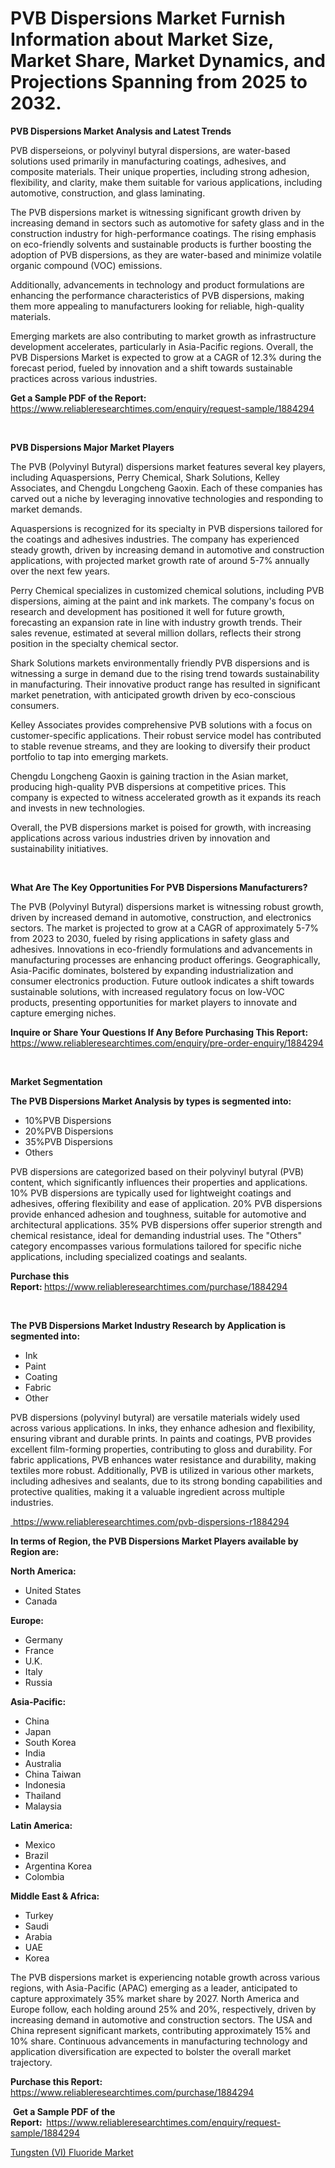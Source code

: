 <p><h1>PVB Dispersions Market Furnish Information about Market Size, Market Share, Market Dynamics, and Projections Spanning from 2025 to 2032.</h1></p><p><strong>PVB Dispersions Market Analysis and Latest Trends</strong></p>
<p><p>PVB disperseions, or polyvinyl butyral dispersions, are water-based solutions used primarily in manufacturing coatings, adhesives, and composite materials. Their unique properties, including strong adhesion, flexibility, and clarity, make them suitable for various applications, including automotive, construction, and glass laminating. </p><p>The PVB dispersions market is witnessing significant growth driven by increasing demand in sectors such as automotive for safety glass and in the construction industry for high-performance coatings. The rising emphasis on eco-friendly solvents and sustainable products is further boosting the adoption of PVB dispersions, as they are water-based and minimize volatile organic compound (VOC) emissions. </p><p>Additionally, advancements in technology and product formulations are enhancing the performance characteristics of PVB dispersions, making them more appealing to manufacturers looking for reliable, high-quality materials. </p><p>Emerging markets are also contributing to market growth as infrastructure development accelerates, particularly in Asia-Pacific regions. Overall, the PVB Dispersions Market is expected to grow at a CAGR of 12.3% during the forecast period, fueled by innovation and a shift towards sustainable practices across various industries.</p></p>
<p><strong>Get a Sample PDF of the Report:&nbsp;</strong> <a href="https://www.reliableresearchtimes.com/enquiry/request-sample/1884294?utm_campaign=2033&utm_medium=2&utm_source=Github&utm_content=ia&utm_term=04022025&utm_id=pvb-dispersions">https://www.reliableresearchtimes.com/enquiry/request-sample/1884294</a></p>
<p>&nbsp;</p>
<p><strong>PVB Dispersions Major Market Players</strong></p>
<p><p>The PVB (Polyvinyl Butyral) dispersions market features several key players, including Aquaspersions, Perry Chemical, Shark Solutions, Kelley Associates, and Chengdu Longcheng Gaoxin. Each of these companies has carved out a niche by leveraging innovative technologies and responding to market demands.</p><p>Aquaspersions is recognized for its specialty in PVB dispersions tailored for the coatings and adhesives industries. The company has experienced steady growth, driven by increasing demand in automotive and construction applications, with projected market growth rate of around 5-7% annually over the next few years.</p><p>Perry Chemical specializes in customized chemical solutions, including PVB dispersions, aiming at the paint and ink markets. The company's focus on research and development has positioned it well for future growth, forecasting an expansion rate in line with industry growth trends. Their sales revenue, estimated at several million dollars, reflects their strong position in the specialty chemical sector.</p><p>Shark Solutions markets environmentally friendly PVB dispersions and is witnessing a surge in demand due to the rising trend towards sustainability in manufacturing. Their innovative product range has resulted in significant market penetration, with anticipated growth driven by eco-conscious consumers.</p><p>Kelley Associates provides comprehensive PVB solutions with a focus on customer-specific applications. Their robust service model has contributed to stable revenue streams, and they are looking to diversify their product portfolio to tap into emerging markets.</p><p>Chengdu Longcheng Gaoxin is gaining traction in the Asian market, producing high-quality PVB dispersions at competitive prices. This company is expected to witness accelerated growth as it expands its reach and invests in new technologies.</p><p>Overall, the PVB dispersions market is poised for growth, with increasing applications across various industries driven by innovation and sustainability initiatives.</p></p>
<p>&nbsp;</p>
<p><strong>What Are The Key Opportunities For PVB Dispersions Manufacturers?</strong></p>
<p><p>The PVB (Polyvinyl Butyral) dispersions market is witnessing robust growth, driven by increased demand in automotive, construction, and electronics sectors. The market is projected to grow at a CAGR of approximately 5-7% from 2023 to 2030, fueled by rising applications in safety glass and adhesives. Innovations in eco-friendly formulations and advancements in manufacturing processes are enhancing product offerings. Geographically, Asia-Pacific dominates, bolstered by expanding industrialization and consumer electronics production. Future outlook indicates a shift towards sustainable solutions, with increased regulatory focus on low-VOC products, presenting opportunities for market players to innovate and capture emerging niches.</p></p>
<p><strong>Inquire or Share Your Questions If Any Before Purchasing This Report:</strong> <a href="https://www.reliableresearchtimes.com/enquiry/pre-order-enquiry/1884294?utm_campaign=2033&utm_medium=2&utm_source=Github&utm_content=ia&utm_term=04022025&utm_id=pvb-dispersions">https://www.reliableresearchtimes.com/enquiry/pre-order-enquiry/1884294</a></p>
<p>&nbsp;</p>
<p><strong>Market Segmentation</strong></p>
<p><strong>The PVB Dispersions Market Analysis by types is segmented into:</strong></p>
<p><ul><li>10%PVB Dispersions</li><li>20%PVB Dispersions</li><li>35%PVB Dispersions</li><li>Others</li></ul></p>
<p><p>PVB dispersions are categorized based on their polyvinyl butyral (PVB) content, which significantly influences their properties and applications. 10% PVB dispersions are typically used for lightweight coatings and adhesives, offering flexibility and ease of application. 20% PVB dispersions provide enhanced adhesion and toughness, suitable for automotive and architectural applications. 35% PVB dispersions offer superior strength and chemical resistance, ideal for demanding industrial uses. The "Others" category encompasses various formulations tailored for specific niche applications, including specialized coatings and sealants.</p></p>
<p><strong>Purchase this Report:&nbsp;</strong><a href="https://www.reliableresearchtimes.com/purchase/1884294?utm_campaign=2033&utm_medium=2&utm_source=Github&utm_content=ia&utm_term=04022025&utm_id=pvb-dispersions">https://www.reliableresearchtimes.com/purchase/1884294</a></p>
<p>&nbsp;</p>
<p><strong>The PVB Dispersions Market Industry Research by Application is segmented into:</strong></p>
<p><ul><li>Ink</li><li>Paint</li><li>Coating</li><li>Fabric</li><li>Other</li></ul></p>
<p><p>PVB dispersions (polyvinyl butyral) are versatile materials widely used across various applications. In inks, they enhance adhesion and flexibility, ensuring vibrant and durable prints. In paints and coatings, PVB provides excellent film-forming properties, contributing to gloss and durability. For fabric applications, PVB enhances water resistance and durability, making textiles more robust. Additionally, PVB is utilized in various other markets, including adhesives and sealants, due to its strong bonding capabilities and protective qualities, making it a valuable ingredient across multiple industries.</p></p>
<p><a href="https://www.reliableresearchtimes.com/pvb-dispersions-r1884294?utm_campaign=2033&utm_medium=2&utm_source=Github&utm_content=ia&utm_term=04022025&utm_id=pvb-dispersions">&nbsp;https://www.reliableresearchtimes.com/pvb-dispersions-r1884294</a></p>
<p><strong>In terms of Region, the PVB Dispersions Market Players available by Region are:</strong></p>
<p>
    <p> <strong> North America: </strong>
        <ul>
            <li>United States</li>
            <li>Canada</li>
        </ul>
        </p> 
    <p> <strong> Europe: </strong>
        <ul>
            <li>Germany</li>
            <li>France</li>
            <li>U.K.</li>
            <li>Italy</li>
            <li>Russia</li>
        </ul>
        </p> 
    <p> <strong> Asia-Pacific: </strong>
        <ul>
            <li>China</li>
            <li>Japan</li>
            <li>South Korea</li>
            <li>India</li>
            <li>Australia</li>
            <li>China Taiwan</li>
            <li>Indonesia</li>
            <li>Thailand</li>
            <li>Malaysia</li>
        </ul>
        </p> 
    <p> <strong> Latin America: </strong>
        <ul>
            <li>Mexico</li>
            <li>Brazil</li>
            <li>Argentina Korea</li>
            <li>Colombia</li>
        </ul>
        </p> 
    <p> <strong> Middle East & Africa: </strong>
        <ul>
            <li>Turkey</li>
            <li>Saudi</li>
            <li>Arabia</li>
            <li>UAE</li>
            <li>Korea</li>
        </ul>
    </p>
    </p>
<p><p>The PVB dispersions market is experiencing notable growth across various regions, with Asia-Pacific (APAC) emerging as a leader, anticipated to capture approximately 35% market share by 2027. North America and Europe follow, each holding around 25% and 20%, respectively, driven by increasing demand in automotive and construction sectors. The USA and China represent significant markets, contributing approximately 15% and 10% share. Continuous advancements in manufacturing technology and application diversification are expected to bolster the overall market trajectory.</p></p>
<p><strong>Purchase this Report: </strong><a href="https://www.reliableresearchtimes.com/purchase/1884294?utm_campaign=2033&utm_medium=2&utm_source=Github&utm_content=ia&utm_term=04022025&utm_id=pvb-dispersions">https://www.reliableresearchtimes.com/purchase/1884294</a></p>
<p>&nbsp;<strong>Get a Sample PDF of the Report:&nbsp;&nbsp;</strong><a href="https://www.reliableresearchtimes.com/enquiry/request-sample/1884294?utm_campaign=2033&utm_medium=2&utm_source=Github&utm_content=ia&utm_term=04022025&utm_id=pvb-dispersions">https://www.reliableresearchtimes.com/enquiry/request-sample/1884294</a></p>
<p><strong></strong></p>
<p><p><a href="https://github.com/ygfu6u/Market-Research-Report-List-1/blob/main/tungsten-vi-fluoride-market.md?utm_campaign=2033&utm_medium=2&utm_source=Github&utm_content=ia&utm_term=04022025&utm_id=pvb-dispersions">Tungsten (VI) Fluoride Market</a></p></p>